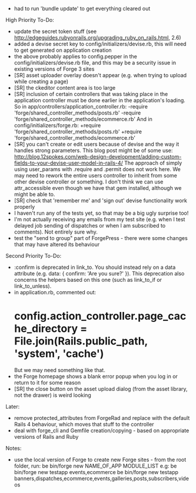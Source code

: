 * had to run 'bundle update' to get everything cleared out

High Priority To-Do:

* update the secret token stuff (see http://edgeguides.rubyonrails.org/upgrading_ruby_on_rails.html, 2.6)
* added a devise secret key to config/initializers/devise.rb, this will need to get generated on application
  creation
* the above probably applies to config.pepper in the config/initializers/devise.rb file, and this may be
  a security issue in existing versions of Forge 3 sites
* [SR] asset uploader overlay doesn't appear (e.g. when trying to upload while creating a page)
* [SR] the ckeditor content area is too large
* [SR] inclusion of certain controllers that was taking place in the application controller must be done earlier
  in the application's loading.  So in app/controllers/application_controller.rb:
  -require 'forge/shared_controller_methods/posts.rb'
  -require 'forge/shared_controller_methods/ecommerce.rb'
  And in config/initializers/forge.rb:
  +require 'forge/shared_controller_methods/posts.rb'
  +require 'forge/shared_controller_methods/ecommerce.rb'
* [SR] you can't create or edit users because of devise and the way it handles strong parameters.  This blog post
  might be of some use: http://blog.12spokes.com/web-design-development/adding-custom-fields-to-your-devise-user-model-in-rails-4/
  The approach of simply using user_params with .require and .permit does not work here.
  We may need to rework the entire users controller to inherit from some other devise controller or something.
  I don't think we can use attr_accessible even though we have that gem installed, although we might be able to.
* [SR] check that 'remember me' and 'sign out' devise functionality work properly
* I haven't run any of the tests yet, so that may be a big ugly surprise too!
* I'm not actually receiving any emails from my test site (e.g. when I test delayed job sending of dispatches or
  when I am subscribed to comments).  Not entirely sure why.
* test the "send to group" part of ForgePress - there were some changes that may have altered its behaviour

Second Priority To-Do:

* :confirm is deprecated in link_to.  You should instead rely on a data attribute
  (e.g. data: { confirm: 'Are you sure?' }).  This deprecation also concerns the helpers based on this one
  (such as link_to_if or link_to_unless).
* in application.rb, commented out:
  # config.action_controller.page_cache_directory = File.join(Rails.public_path, 'system', 'cache')
  But we may need something like that.
* the Forge homepage shows a blank error popup when you log in or return to it for some reason
* [SR] the close button on the asset upload dialog (from the asset library, not the drawer) is weird looking

Later:

* remove protected_attributes from ForgeRad and replace with the default Rails 4 behaviour, which moves
  that stuff to the controller
* deal with forge_cli and Gemfile creation/copying - based on appropriate versions of Rails and Ruby

Notes:

* use the local version of Forge to create new Forge sites - from the root folder, run:
  be bin/forge new NAME_OF_APP MODULE_LIST
  e.g:
  be bin/forge new testapp events,ecommerce
  be bin/forge new testapp banners,dispatches,ecommerce,events,galleries,posts,subscribers,videos


